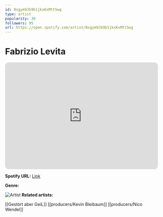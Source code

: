 ```yaml
---
id: 0sgym9Jb9b1jkxKxMttSwg
type: artist
popularity: 39
followers: 95
url: https://open.spotify.com/artist/0sgym9Jb9b1jkxKxMttSwg
---
```

# Fabrizio Levita

<iframe style="border-radius:12px" src="https://open.spotify.com/embed/artist/0sgym9Jb9b1jkxKxMttSwg" width="100%" height="352" frameBorder="0" allowfullscreen="" allow="autoplay; clipboard-write; encrypted-media; fullscreen; picture-in-picture" loading="lazy"></iframe>

**Spotify URL:** [Link](https://open.spotify.com/artist/0sgym9Jb9b1jkxKxMttSwg)

**Genre:** 

![Artist](https://i.scdn.co/image/ab6761610000e5eb487abde6cad493ce8158dca7)
**Related artists:**

[[Gestört aber GeiL]]
[[producers/Kevin Bleibaum]]
[[producers/Nico Wendel]]
